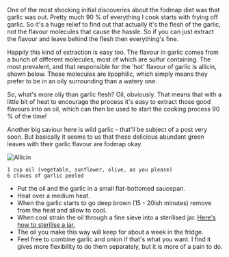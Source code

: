 One of the most shocking initial discoveries about the fodmap diet was that garlic was out. Pretty much 90 % of everything I cook starts with frying off garlic. So it's a huge relief to find out that actually it's the flesh of the garlic, not the flavour molecules that cause the hassle. So if you can just extract the flavour and leave behind the flesh then everything's fine. 

Happily this kind of extraction is easy too. The flavour in garlic comes from a bunch of different molecules, most of which are sulfur containing. The most prevalent, and that responsible for the 'hot' flavour of garlic is allicin, shown below. These molecules are lipophilic, which simply means they prefer to be in an oily surrounding than a watery one. 

So, what's more oliy than garlic flesh? Oil, obviously. That means that with a little bit of heat to encourage the process it's easy to extract those good flavours into an oil, which can then be used to start the cooking process 90 % of the time!

Another big saviour here is wild garlic - that'll be subject of a post very soon. But basically it seems to us that these delicious abundant green leaves with their garlic flavour are fodmap okay.

![Allicin]({{https://fodblog.github.io/}}/assets/pictures/allicin.png)

	1 cup oil (vegetable, sunflower, olive, as you please)
	6 cloves of garlic peeled
	
* Put the oil and the garlic in a small flat-bottomed saucepan.
* Heat over a medium heat. 
* When the garlic starts to go deep brown (15 - 20ish minutes) remove from the heat and allow to cool.
* When cool strain the oil through a fine sieve into a sterilised jar. [Here's how to sterilise a jar.](https://www.bbcgoodfood.com/howto/guide/how-sterilise-jars)
* The oil you make this way will keep for about a week in the fridge.
* Feel free to combine garlic and onion if that's what you want. I find it gives more flexibility to do them separately, but it is more of a pain to do.